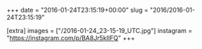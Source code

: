 +++
date = "2016-01-24T23:15:19+00:00"
slug = "2016/2016-01-24T23:15:19"

[extra]
images = ["/2016-01-24_23-15-19_UTC.jpg"]
instagram = "https://instagram.com/p/BA8Jr5kIIFQ"
+++
